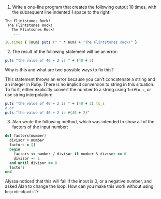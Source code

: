 1. Write a one-line program that creates the following output 10 times, with the subsequent line indented 1 space to the right:

```
The Flintstones Rock!
 The Flintstones Rock!
   The Flintsones Rock!
    ...
```

```ruby
10.times { |num| puts (" " * num) + "The Flintstones Rock!" }
```

2. The result of the following statement will be an error:

```ruby
puts "the value of 40 + 2 is " + (40 + 2)
```

Why is this and what are two possible ways to fix this?

This statement throws an error because you can't concatenate a string and an integer in Ruby. There is no implicit conversion to string in this situation. To fix it, either explicitly convert the number to a string using `Int#to_s`, or use string interpolation:

```ruby
puts "the value of 40 + 2 is " + (40 + 2).to_s
# or
puts "the value of 40 + 2 is #{40 + 2}"
```

3. Alan wrote the following method, which was intended to show all of the factors of the input number:

```ruby
def factors(number)
  divisor = number
  factors = []
  begin
    factors << number / divisor if number % divisor == 0
    divisor -= 1
  end until divisor == 0
  factors
end
```

Alyssa noticed that this will fail if the input is 0, or a negative number, and asked Alan to change the loop. How can you make this work without using `begin`/`end`/`until`?
